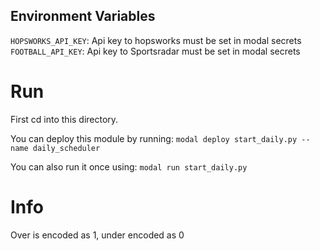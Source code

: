 ## Environment Variables
`HOPSWORKS_API_KEY`: Api key to hopsworks must be set in modal secrets
`FOOTBALL_API_KEY`: Api key to Sportsradar must be set in modal secrets

# Run
First cd into this directory.

You can deploy this module by running: `modal deploy start_daily.py --name daily_scheduler`

You can also run it once using: `modal run start_daily.py`

# Info
Over is encoded as 1, under encoded as 0